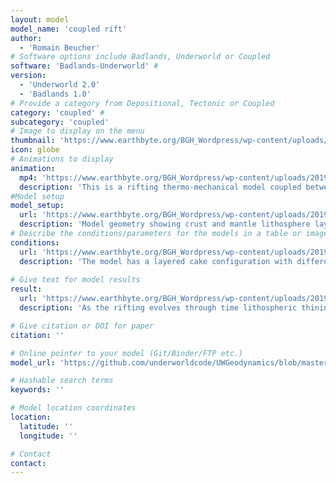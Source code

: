 ```yaml
---
layout: model
model_name: 'coupled rift'
author: 
  - 'Romain Beucher'
# Software options include Badlands, Underworld or Coupled
software: 'Badlands-Underworld' # 
version: 
  - 'Underworld 2.0'
  - 'Badlands 1.0'
# Provide a category from Depositional, Tectonic or Coupled
category: 'coupled' # 
subcategory: 'coupled'
# Image to display on the menu
thumbnail: 'https://www.earthbyte.org/BGH_Wordpress/wp-content/uploads/2019/07/Beucher_2T_rift_frame.jpg'
icon: globe
# Animations to display
animation:
  mp4: 'https://www.earthbyte.org/BGH_Wordpress/wp-content/uploads/2019/08/Tutorial11.gif'
  description: 'This is a rifting thermo-mechanical model coupled between Underworld and Badlands.'
#Model setup
model_setup:
  url: 'https://www.earthbyte.org/BGH_Wordpress/wp-content/uploads/2019/07/Beucher_2T_rift_setup.png'
  description: 'Model geometry showing crust and mantle lithosphere layer viscosities'
# Describe the conditions/parameters for the models in a table or image
conditions:
  url: 'https://www.earthbyte.org/BGH_Wordpress/wp-content/uploads/2019/07/Beucher_2T_rift_BC.png'
  description: 'The model has a layered cake configuration with different rheologies and sediment properties' 
  
# Give text for model results
result:
  url: 'https://www.earthbyte.org/BGH_Wordpress/wp-content/uploads/2019/07/Beucher_2T_rift_frame.jpg'
  description: 'As the rifting evolves through time lithospheric thining takes place. Concomitantly rift shoulder uplift and delta formation takes place at the surface.'

# Give citation or DOI for paper
citation: ''

# Online pointer to your model (Git/Binder/FTP etc.)
model_url: 'https://github.com/underworldcode/UWGeodynamics/blob/master/tutorials/Tutorial_11_Coupling_with_Badlands.ipynb'

# Hashable search terms
keywords: '' 

# Model location coordinates
location: 
  latitude: ''
  longitude: ''

# Contact 
contact:
---
```

